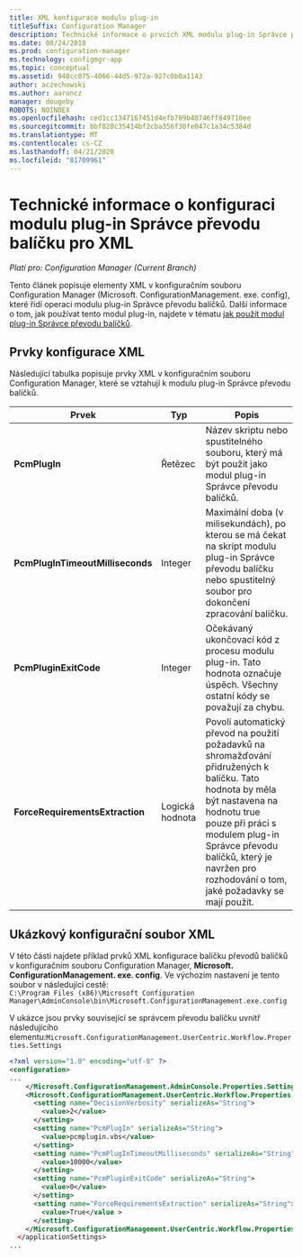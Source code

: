 ```yaml
---
title: XML konfigurace modulu plug-in
titleSuffix: Configuration Manager
description: Technické informace o prvcích XML modulu plug-in Správce převodu balíčků.
ms.date: 08/24/2018
ms.prod: configuration-manager
ms.technology: configmgr-app
ms.topic: conceptual
ms.assetid: 940cc075-4066-44d5-972a-927c0b0a1143
author: aczechowski
ms.author: aaroncz
manager: dougeby
ROBOTS: NOINDEX
ms.openlocfilehash: ced1cc1347167451d4efb789b40746ff849710ee
ms.sourcegitcommit: bbf820c35414bf2cba356f30fe047c1a34c5384d
ms.translationtype: MT
ms.contentlocale: cs-CZ
ms.lasthandoff: 04/21/2020
ms.locfileid: "81709961"
---
```

# <a name="technical-reference-for-the-package-conversion-manager-plug-in-configuration-xml"></a>Technické informace o konfiguraci modulu plug-in Správce převodu balíčku pro XML

*Platí pro: Configuration Manager (Current Branch)*

<!--1357861-->

Tento článek popisuje elementy XML v konfiguračním souboru Configuration Manager (Microsoft. ConfigurationManagement. exe. config), které řídí operaci modulu plug-in Správce převodu balíčků. Další informace o tom, jak používat tento modul plug-in, najdete v tématu [jak použít modul plug-in Správce převodu balíčků](how-to-use-plug-in.md).



## <a name="xml-configuration-elements"></a>Prvky konfigurace XML

Následující tabulka popisuje prvky XML v konfiguračním souboru Configuration Manager, které se vztahují k modulu plug-in Správce převodu balíčků.

|Prvek  |Typ  |Popis  |
|---------|---------|---------|
|**PcmPlugIn**|Řetězec|Název skriptu nebo spustitelného souboru, který má být použit jako modul plug-in Správce převodu balíčků.|
|**PcmPlugInTimeoutMilliseconds**|Integer|Maximální doba (v milisekundách), po kterou se má čekat na skript modulu plug-in Správce převodu balíčku nebo spustitelný soubor pro dokončení zpracování balíčku.|
|**PcmPluginExitCode**|Integer|Očekávaný ukončovací kód z procesu modulu plug-in. Tato hodnota označuje úspěch. Všechny ostatní kódy se považují za chybu.|
|**ForceRequirementsExtraction**|Logická hodnota|Povolí automatický převod na použití požadavků na shromažďování přidružených k balíčku. Tato hodnota by měla být nastavena na hodnotu true pouze při práci s modulem plug-in Správce převodu balíčků, který je navržen pro rozhodování o tom, jaké požadavky se mají použít.|



## <a name="sample-configuration-xml"></a>Ukázkový konfigurační soubor XML

V této části najdete příklad prvků XML konfigurace balíčku převodů balíčků v konfiguračním souboru Configuration Manager, **Microsoft. ConfigurationManagement. exe. config**. Ve výchozím nastavení je tento soubor v následující cestě:  
`C:\Program Files (x86)\Microsoft Configuration Manager\AdminConsole\bin\Microsoft.ConfigurationManagement.exe.config`

V ukázce jsou prvky související se správcem převodu balíčku uvnitř následujícího elementu:`Microsoft.ConfigurationManagement.UserCentric.Workflow.Properties.Settings`

``` XML
<?xml version="1.0" encoding="utf-8" ?>
<configuration>
...
    </Microsoft.ConfigurationManagement.AdminConsole.Properties.Settings>
    <Microsoft.ConfigurationManagement.UserCentric.Workflow.Properties.Settings>
      <setting name="DecisionVerbosity" serializeAs="String">
        <value>2</value>
      </setting>
      <setting name="PcmPlugIn" serializeAs="String">
        <value>pcmplugin.vbs</value>
      </setting>
      <setting name="PcmPlugInTimeoutMilliseconds" serializeAs="String">
        <value>10000</value>
      </setting>
      <setting name="PcmPluginExitCode" serializeAs="String">
        <value>0</value>
      </setting>
      <setting name="ForceRequirementsExtraction" serializeAs="String">
        <value>True</value >
      </setting>
    </Microsoft.ConfigurationManagement.UserCentric.Workflow.Properties.Settings>
  </applicationSettings>
...
```

